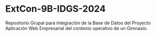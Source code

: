 # ExtCon-9B-IDGS-2024
Repositorio Grupal para integración de la Base de Datos del Proyecto Aplicación Web Empresarial del contexto operativo de un Gimnasio.
